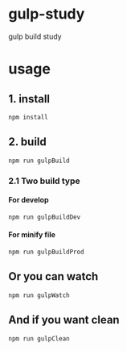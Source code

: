 # gulp-study
gulp build study

# usage
## 1. install
`npm install`

## 2. build
`npm run gulpBuild`

### 2.1 Two build type
#### For develop
`npm run gulpBuildDev`
#### For minify file
`npm run gulpBuildProd`

## Or you can watch
`npm run gulpWatch`

## And if you want clean
`npm run gulpClean`
